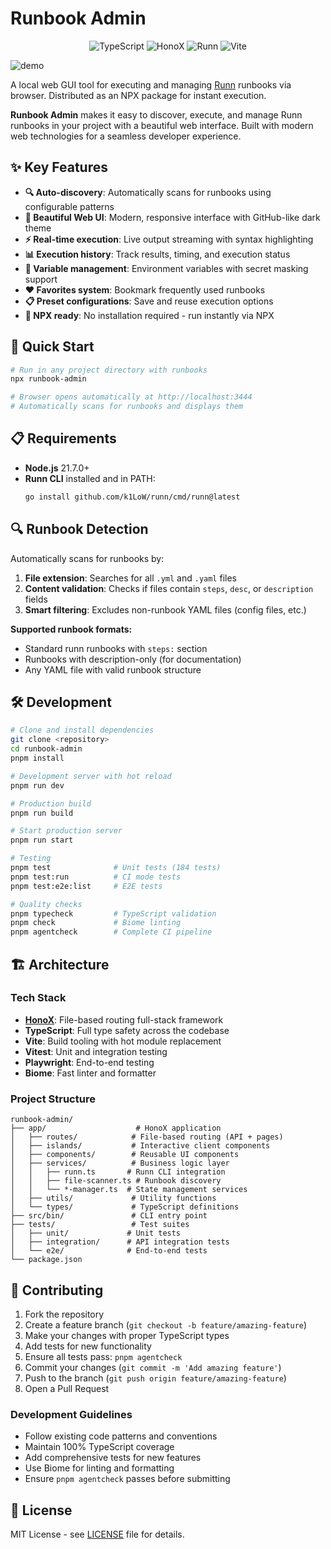 # Runbook Admin

<p align="center">
  <img src="https://img.shields.io/badge/TypeScript-3178C6?style=for-the-badge&logo=typescript&logoColor=white" alt="TypeScript">
  <img src="https://img.shields.io/badge/HonoX-E36002?style=for-the-badge&logo=hono&logoColor=white" alt="HonoX">
  <img src="https://img.shields.io/badge/Runn-007ACC?style=for-the-badge&logo=github&logoColor=white" alt="Runn">
  <img src="https://img.shields.io/badge/Vite-646CFF?style=for-the-badge&logo=vite&logoColor=white" alt="Vite">
</p>

![demo](demo.gif)

A local web GUI tool for executing and managing [Runn](https://github.com/k1LoW/runn) runbooks via browser. Distributed as an NPX package for instant execution.

**Runbook Admin** makes it easy to discover, execute, and manage Runn runbooks in your project with a beautiful web interface. Built with modern web technologies for a seamless developer experience.

## ✨ Key Features

- **🔍 Auto-discovery**: Automatically scans for runbooks using configurable patterns
- **🎨 Beautiful Web UI**: Modern, responsive interface with GitHub-like dark theme
- **⚡ Real-time execution**: Live output streaming with syntax highlighting
- **📊 Execution history**: Track results, timing, and execution status
- **🔧 Variable management**: Environment variables with secret masking support
- **❤️ Favorites system**: Bookmark frequently used runbooks
- **📋 Preset configurations**: Save and reuse execution options
- **🚀 NPX ready**: No installation required - run instantly via NPX

## 🚀 Quick Start

```bash
# Run in any project directory with runbooks
npx runbook-admin

# Browser opens automatically at http://localhost:3444
# Automatically scans for runbooks and displays them
```

## 📋 Requirements

- **Node.js** 21.7.0+
- **Runn CLI** installed and in PATH:
  ```bash
  go install github.com/k1LoW/runn/cmd/runn@latest
  ```

## 🔍 Runbook Detection

Automatically scans for runbooks by:

1. **File extension**: Searches for all `.yml` and `.yaml` files
2. **Content validation**: Checks if files contain `steps`, `desc`, or `description` fields
3. **Smart filtering**: Excludes non-runbook YAML files (config files, etc.)

**Supported runbook formats:**
- Standard runn runbooks with `steps:` section
- Runbooks with description-only (for documentation)
- Any YAML file with valid runbook structure

## 🛠️ Development

```bash
# Clone and install dependencies
git clone <repository>
cd runbook-admin
pnpm install

# Development server with hot reload
pnpm run dev

# Production build
pnpm run build

# Start production server
pnpm run start

# Testing
pnpm test              # Unit tests (184 tests)
pnpm test:run          # CI mode tests
pnpm test:e2e:list     # E2E tests

# Quality checks
pnpm typecheck         # TypeScript validation
pnpm check             # Biome linting
pnpm agentcheck        # Complete CI pipeline
```

## 🏗️ Architecture

### Tech Stack

- **[HonoX](https://github.com/honojs/honox)**: File-based routing full-stack framework
- **TypeScript**: Full type safety across the codebase
- **Vite**: Build tooling with hot module replacement
- **Vitest**: Unit and integration testing
- **Playwright**: End-to-end testing
- **Biome**: Fast linter and formatter

### Project Structure

```
runbook-admin/
├── app/                    # HonoX application
│   ├── routes/            # File-based routing (API + pages)
│   ├── islands/           # Interactive client components
│   ├── components/        # Reusable UI components  
│   ├── services/          # Business logic layer
│   │   ├── runn.ts       # Runn CLI integration
│   │   ├── file-scanner.ts # Runbook discovery
│   │   └── *-manager.ts  # State management services
│   ├── utils/             # Utility functions
│   └── types/             # TypeScript definitions
├── src/bin/               # CLI entry point
├── tests/                 # Test suites
│   ├── unit/             # Unit tests
│   ├── integration/      # API integration tests
│   └── e2e/              # End-to-end tests
└── package.json
```

## 🤝 Contributing

1. Fork the repository
2. Create a feature branch (`git checkout -b feature/amazing-feature`)
3. Make your changes with proper TypeScript types
4. Add tests for new functionality
5. Ensure all tests pass: `pnpm agentcheck`
6. Commit your changes (`git commit -m 'Add amazing feature'`)
7. Push to the branch (`git push origin feature/amazing-feature`)
8. Open a Pull Request

### Development Guidelines

- Follow existing code patterns and conventions
- Maintain 100% TypeScript coverage
- Add comprehensive tests for new features
- Use Biome for linting and formatting
- Ensure `pnpm agentcheck` passes before submitting

## 📄 License

MIT License - see [LICENSE](LICENSE) file for details.
